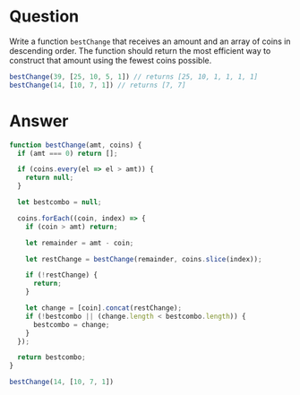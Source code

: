 # Question
Write a function `bestChange` that receives an amount and an array of coins in descending order. The function should return the most efficient way to construct that amount using the fewest coins possible.

```js
bestChange(39, [25, 10, 5, 1]) // returns [25, 10, 1, 1, 1, 1]
bestChange(14, [10, 7, 1]) // returns [7, 7]
```

# Answer
```js
function bestChange(amt, coins) {
  if (amt === 0) return [];

  if (coins.every(el => el > amt)) {
    return null;
  }

  let bestcombo = null;

  coins.forEach((coin, index) => {
    if (coin > amt) return;

    let remainder = amt - coin;

    let restChange = bestChange(remainder, coins.slice(index));

    if (!restChange) {
      return;
    }

    let change = [coin].concat(restChange);
    if (!bestcombo || (change.length < bestcombo.length)) {
      bestcombo = change;
    }
  });

  return bestcombo;
}

bestChange(14, [10, 7, 1])
```
